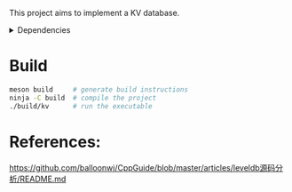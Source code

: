 This project aims to implement a KV database.

<details>
<summary>Dependencies</summary>

* meson
* ninja
* fmtlib  @ https://github.com/fmtlib/fmt
* tl::expected @ https://github.com/TartanLlama/expected
* gtest

These are all external dependencies. Please install them on your platform by
yourself.
</details>

# Build
```bash
meson build     # generate build instructions
ninja -C build  # compile the project
./build/kv      # run the executable
```


# References:
https://github.com/balloonwj/CppGuide/blob/master/articles/leveldb源码分析/README.md
